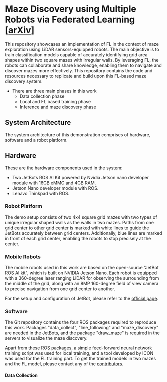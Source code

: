 # Maze Discovery using Multiple Robots via Federated Learning [[arXiv](https://arxiv.org/abs/2407.01596)]

This repository showcases an implementation of FL in the context of maze exploration using LiDAR sensors-equipped robots. The main objective is to train classification models capable of accurately identifying grid area shapes within two square mazes with irregular walls. By leveraging FL, the robots can collaborate and share knowledge, enabling them to navigate and discover mazes more effectively. This repository contains the code and resources necessary to replicate and build upon this FL-based maze discovery system.
- There are three main phases in this work
  - Data collection phase
  - Local and FL based training phase
  - Inference and maze discovery phase


## System Architecture

The system architecture of this demonstration comprises of hardware, software and a robot platform.


## Hardware

These are the hardware components used in the system:
- Two JetBots ROS AI Kit powered by Nvidia Jetson nano developer module with 16GB eMMC and 4GB RAM.
- Jetson Nano developer module with ROS.
- Lenavo Thinkpad with ROS.

### Robot Platform


The demo setup consists of two 4x4 square grid mazes with two types of unique irregular shaped walls as the walls in two mazes. Paths from one grid center to other grid center is marked with white lines to guide the JetBots accurately between grid centers. Additionally, blue lines are marked in front of each grid center, enabling the robots to stop precisely at the center.


### Mobile Robots

The mobile robots used in this work are based on the open-source "JetBot ROS AI kit", which is built on NVIDIA Jetson Nano. Each robot is equipped with a 360-degree laser ranging LiDAR for observing the surrounding from the middle of the grid, along with an 8MP 160-degree field of view camera to precise navigation from one grid center to another.

For the setup and configuration of JetBot, please refer to the [official page](https://www.waveshare.com/wiki/JetBot_ROS_AI_Kit).


### Software

The Git repository contains the four ROS packages required to reproduce this work. Packages "data_collect", "line_following" and "maze_discovery" are needed in the JetBots, and the package "draw_maze" is required in the servers to visualize the maze discovery.

Apart from these ROS packages, a simple feed-forward neural network training script was used for local training, and a tool developed by ICON was used for the FL training part. To get the trained models in two mazes and the FL model, please contact any of the [contributors](#contributors).

#### Data Collection

